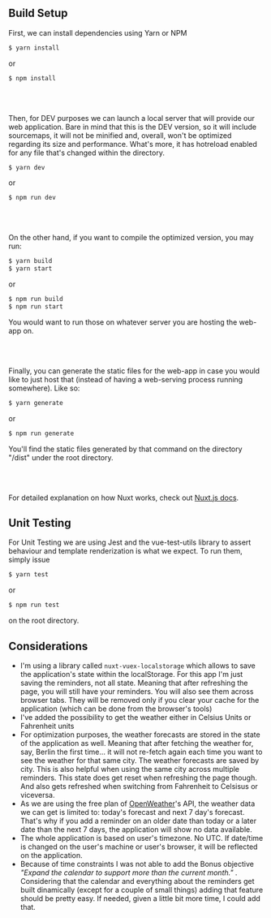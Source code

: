 ## Build Setup

First, we can install dependencies using Yarn or NPM
```bash
$ yarn install
```
or
```bash
$ npm install
```

<br/>
<br/>

Then, for DEV purposes we can launch a local server that will provide our web application. Bare in mind that this is the DEV version, so it will include sourcemaps, it will not be minified and, overall, won't be optimized regarding its size and performance. What's more, it has hotreload enabled for any file that's changed within the directory.
```bash
$ yarn dev
```
or
```bash
$ npm run dev
```

<br/>
<br/>

On the other hand, if you want to compile the optimized version, you may run:
```bash
$ yarn build
$ yarn start
```
or
```bash
$ npm run build
$ npm run start
```
You would want to run those on whatever server you are hosting the web-app on.

<br/>
<br/>

Finally, you can generate the static files for the web-app in case you would like to just host that (instead of having a web-serving process running somewhere). Like so:
```bash
$ yarn generate
```
or
```bash
$ npm run generate
```
You'll find the static files generated by that command on the directory "/dist" under the root directory.

<br/>
<br/>

For detailed explanation on how Nuxt works, check out [Nuxt.js docs](https://nuxtjs.org).

## Unit Testing

For Unit Testing we are using Jest and the vue-test-utils library to assert behaviour and template renderization is what we expect.
To run them, simply issue
```bash
$ yarn test
```
or
```bash
$ npm run test
```
on the root directory.

## Considerations

- I'm using a library called `nuxt-vuex-localstorage` which allows to save the application's state within the localStorage. For this app I'm just saving the reminders, not all state. Meaning that after refreshing the page, you will still have your reminders. You will also see them across browser tabs. They will be removed only if you clear your cache for the application (which can be done from the browser's tools)
- I've added the possibility to get the weather either in Celsius Units or Fahrenheit units
- For optimization purposes, the weather forecasts are stored in the state of the application as well. Meaning that after fetching the weather for, say, Berlin the first time... it will not re-fetch again each time you want to see the weather for that same city. The weather forecasts are saved by city. This is also helpful when using the same city across multiple reminders. This state does get reset when refreshing the page though. And also gets refreshed when switching from Fahrenheit to Celsisus or viceversa.
- As we are using the free plan of [OpenWeather](https://openweathermap.org/)'s API, the weather data we can get is limited to: today's forecast and next 7 day's forecast. That's why if you add a reminder on an older date than today or a later date than the next 7 days, the application will show no data available.
- The whole application is based on user's timezone. No UTC. If date/time is changed on the user's machine or user's browser, it will be reflected on the application.
- Because of time constraints I was not able to add the Bonus objective *"Expand the calendar to support more than the current month."* . Considering that the calendar and everything about the reminders get built dinamically (except for a couple of small things) adding that feature should be pretty easy. If needed, given a little bit more time, I could add that.